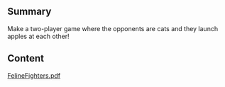 ## Summary

 Make a two-player game where the opponents are cats and
they launch apples at each other\! 

## Content

[FelineFighters.pdf](../files/FelineFighters.pdf)
